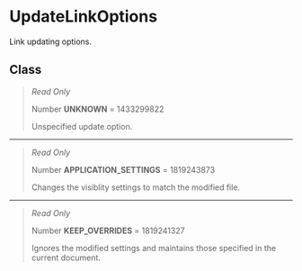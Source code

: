 # UpdateLinkOptions
Link updating options.

## Class
> *Read Only* 
> 
> Number **UNKNOWN** = 1433299822
> 
> Unspecified update option.
*** 
> *Read Only* 
> 
> Number **APPLICATION_SETTINGS** = 1819243873
> 
> Changes the visiblity settings to match the modified file.
*** 
> *Read Only* 
> 
> Number **KEEP_OVERRIDES** = 1819241327
> 
> Ignores the modified settings and maintains those specified in the current document.

